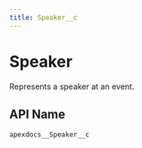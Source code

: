 ```yaml
---
title: Speaker__c
---
```


# Speaker

Represents a speaker at an event.

## API Name
`apexdocs__Speaker__c`